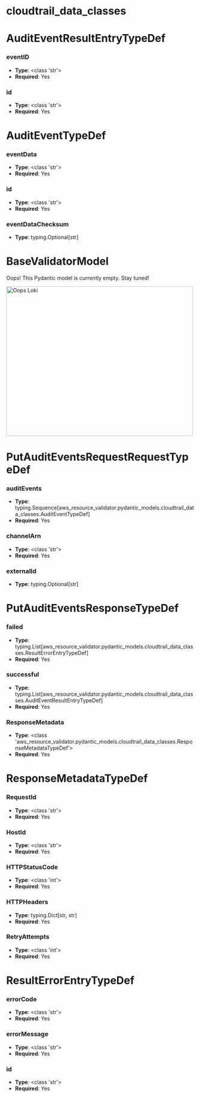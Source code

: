 # cloudtrail_data_classes

# AuditEventResultEntryTypeDef

### eventID
- **Type**: <class 'str'>
- **Required**: Yes

### id
- **Type**: <class 'str'>
- **Required**: Yes


# AuditEventTypeDef

### eventData
- **Type**: <class 'str'>
- **Required**: Yes

### id
- **Type**: <class 'str'>
- **Required**: Yes

### eventDataChecksum
- **Type**: typing.Optional[str]


# BaseValidatorModel

Oops! This Pydantic model is currently empty. Stay tuned!

<img src="/aws_resource_validator/images/oops_loki.png" width="500" height="400" title="Oops Loki">

# PutAuditEventsRequestRequestTypeDef

### auditEvents
- **Type**: typing.Sequence[aws_resource_validator.pydantic_models.cloudtrail_data_classes.AuditEventTypeDef]
- **Required**: Yes

### channelArn
- **Type**: <class 'str'>
- **Required**: Yes

### externalId
- **Type**: typing.Optional[str]


# PutAuditEventsResponseTypeDef

### failed
- **Type**: typing.List[aws_resource_validator.pydantic_models.cloudtrail_data_classes.ResultErrorEntryTypeDef]
- **Required**: Yes

### successful
- **Type**: typing.List[aws_resource_validator.pydantic_models.cloudtrail_data_classes.AuditEventResultEntryTypeDef]
- **Required**: Yes

### ResponseMetadata
- **Type**: <class 'aws_resource_validator.pydantic_models.cloudtrail_data_classes.ResponseMetadataTypeDef'>
- **Required**: Yes


# ResponseMetadataTypeDef

### RequestId
- **Type**: <class 'str'>
- **Required**: Yes

### HostId
- **Type**: <class 'str'>
- **Required**: Yes

### HTTPStatusCode
- **Type**: <class 'int'>
- **Required**: Yes

### HTTPHeaders
- **Type**: typing.Dict[str, str]
- **Required**: Yes

### RetryAttempts
- **Type**: <class 'int'>
- **Required**: Yes


# ResultErrorEntryTypeDef

### errorCode
- **Type**: <class 'str'>
- **Required**: Yes

### errorMessage
- **Type**: <class 'str'>
- **Required**: Yes

### id
- **Type**: <class 'str'>
- **Required**: Yes


